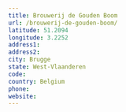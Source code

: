 ```yaml
---
title: Brouwerij de Gouden Boom
url: /brouwerij-de-gouden-boom/
latitude: 51.2094
longitude: 3.2252
address1: 
address2: 
city: Brugge
state: West-Vlaanderen
code: 
country: Belgium
phone: 
website: 
---
```


